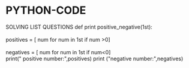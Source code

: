 # PYTHON-CODE
SOLVING LIST QUESTIONS
def print positive_negative(1st):
<br>
<br> positives = [ num for num in 1st if num >0]  
<br> negatives = [ num for num in 1st if num<0]
 <br> print(" positive number:",positives)
print ("negative number:",negatives)

